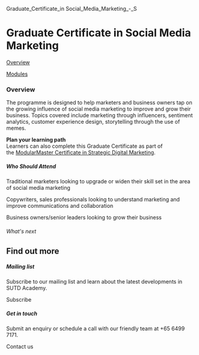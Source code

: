 Graduate_Certificate_in Social_Media_Marketing_-_S



Graduate Certificate in Social Media Marketing
==============================================

[Overview](/course/social-media-marketing/#tabs)

[Modules](/course/social-media-marketing/modules/#tabs)

### Overview

The programme is designed to help marketers and business owners tap on the growing influence of social media marketing to improve and grow their business. Topics covered include marketing through influencers, sentiment analytics, customer experience design, storytelling through the use of memes.

**Plan your learning path**  
Learners can also complete this Graduate Certificate as part of the [ModularMaster Certificate in Strategic Digital Marketing](/course/ModularMaster-in-Strategic-Digital-Marketing).

##### **Who Should Attend**

Traditional marketers looking to upgrade or widen their skill set in the area of social media marketing

Copywriters, sales professionals looking to understand marketing and improve communications and collaboration

Business owners/senior leaders looking to grow their business

###### What's next

Find out more
-------------

##### Mailing list

Subscribe to our mailing list and learn about the latest developments in SUTD Academy.

Subscribe

##### Get in touch

Submit an enquiry or schedule a call with our friendly team at +65 6499 7171.

Contact us

